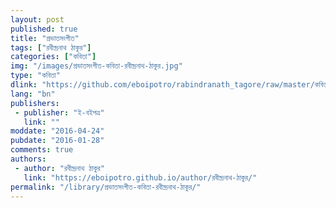 ```yaml
---
layout: post
published: true
title: "প্রভাতসংগীত"
tags: ["রবীন্দ্রনাথ ঠাকুর"]
categories: ["কবিতা"]
img: "/images/প্রভাতসংগীত-কবিতা-রবীন্দ্রনাথ-ঠাকুর.jpg"
type: "কবিতা"
dlink: "https://github.com/eboipotro/rabindranath_tagore/raw/master/কবিতা/প্রভাতসংগীত.epub"
lang: "bn"
publishers: 
 - publisher: "ই-বইপত্র"
   link: ""
moddate: "2016-04-24"
pubdate: "2016-01-28"
comments: true
authors: 
 - author: "রবীন্দ্রনাথ ঠাকুর"
   link: "https://eboipotro.github.io/author/রবীন্দ্রনাথ-ঠাকুর/"
permalink: "/library/প্রভাতসংগীত-কবিতা-রবীন্দ্রনাথ-ঠাকুর/"
---
```

